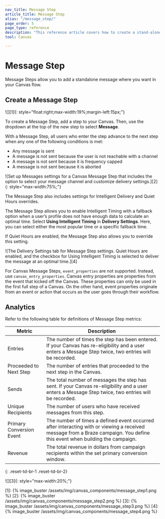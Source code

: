 ```yaml
---
nav_title: Message Step
article_title: Message Step
alias: "/message_step/"
page_order: 5
page_type: reference
description: "This reference article covers how to create a stand-alone message using the Canvas messaging step."
tool: Canvas

---
```


# Message Step

Message Steps allow you to add a standalone message where you want in your Canvas flow.

## Create a Message Step

![][1]{: style="float:right;max-width:19%;margin-left:15px;"}

To create a Message Step, add a step to your Canvas. Then, use the dropdown at the top of the new step to select **Message**.

With a Message Step, all users who enter the step advance to the next step when any one of the following conditions is met:
- Any message is sent
- A message is not sent because the user is not reachable with a channel
- A message is not sent because it is frequency capped
- A message is not sent because it is aborted

![Set up Messages settings for a Canvas Message Step that includes the option to select your message channel and customize delivery settings.][2]{: style="max-width:75%;"} 

The Message Step also includes settings for Intelligent Delivery and Quiet Hours overrides.

The Message Step allows you to enable Intelligent Timing with a fallback option when a user’s profile does not have enough data to calculate an optimal time. Select **Using Intelligent Timing** in **Delivery Settings**. Here, you can select either the most popular time or a specific fallback time. 

If Quiet Hours are enabled, the Message Step also allows you to override this setting.

![The Delivery Settings tab for Message Step settings. Quiet Hours are enabled, and the checkbox for Using Intelligent Timing is selected to deliver the message at an optimal time.][4]

For Canvas Message Steps, `event_properties` are not supported. Instead, use `canvas_entry_properties`. Canvas entry properties are properties from the event that kicked off the Canvas. These properties can only be used in the first full step of a Canvas. On the other hand, event properties originate from an event or action that occurs as the user goes through their workflow.

## Analytics

Refer to the following table for definitions of Message Step metrics: 

| Metric | Description |
| --- | --- |
| Entries | The number of times the step has been entered. If your Canvas has re-eligibility and a user enters a Message Step twice, two entries will be recorded. |
| Proceeded to Next Step | The number of entries that proceeded to the next step in the Canvas. |
| Sends | The total number of messages the step has sent. If your Canvas re-eligibility and a user enters a Message Step twice, two entries will be recorded. |
| Unique Recipients | The number of users who have received messages from this step. |
| Primary Conversion Event | The number of times a defined event occurred after interacting with or viewing a received message from a Braze campaign. You define this event when building the campaign. |
| Revenue | The total revenue in dollars from campaign recipients within the set primary conversion window. |
{: .reset-td-br-1 .reset-td-br-2}

![][3]{: style="max-width:20%;"}


[1]: {% image_buster /assets/img/canvas_components/message_step1.png %}
[2]: {% image_buster /assets/img/canvas_components/message_step2.png %}
[3]: {% image_buster /assets/img/canvas_components/message_step3.png %}
[4]: {% image_buster /assets/img/canvas_components/message_step4.png %}

